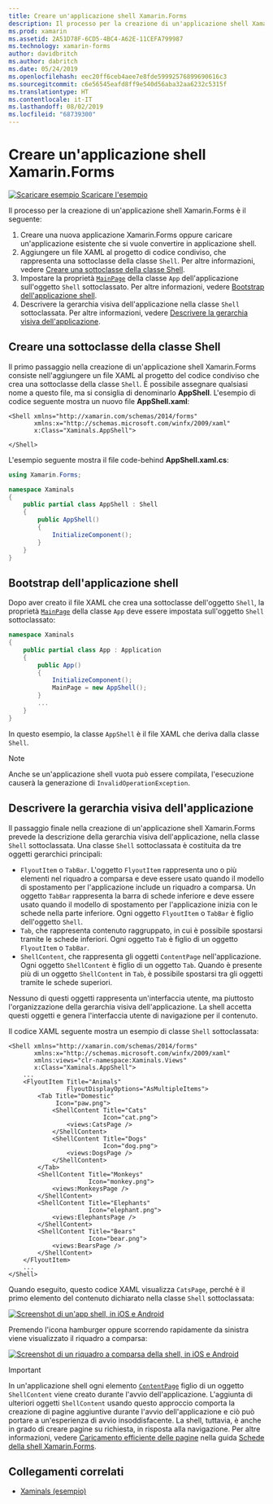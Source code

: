 ```yaml
---
title: Creare un'applicazione shell Xamarin.Forms
description: Il processo per la creazione di un'applicazione shell Xamarin.Forms prevede la creazione di un file XAML che crea una sottoclasse della classe Shell, l'impostazione della proprietà MainPage della classe App dell'applicazione sull'oggetto Shell sottoclassato e quindi la descrizione della gerarchia visiva dell'applicazione nella classe Shell sottoclassata.
ms.prod: xamarin
ms.assetid: 2A51D78F-6CD5-4BC4-A62E-11CEFA799987
ms.technology: xamarin-forms
author: davidbritch
ms.author: dabritch
ms.date: 05/24/2019
ms.openlocfilehash: eec20ff6ceb4aee7e8fde59992576899690616c3
ms.sourcegitcommit: c6e56545eafd8ff9e540d56aba32aa6232c5315f
ms.translationtype: HT
ms.contentlocale: it-IT
ms.lasthandoff: 08/02/2019
ms.locfileid: "68739300"
---
```

# <a name="create-a-xamarinforms-shell-application"></a>Creare un'applicazione shell Xamarin.Forms

[![Scaricare esempio](~/media/shared/download.png) Scaricare l'esempio](https://docs.microsoft.com/samples/xamarin/xamarin-forms-samples/userinterface-xaminals/)

Il processo per la creazione di un'applicazione shell Xamarin.Forms è il seguente:

1. Creare una nuova applicazione Xamarin.Forms oppure caricare un'applicazione esistente che si vuole convertire in applicazione shell.
1. Aggiungere un file XAML al progetto di codice condiviso, che rappresenta una sottoclasse della classe `Shell`. Per altre informazioni, vedere [Creare una sottoclasse della classe Shell](#subclass-the-shell-class).
1. Impostare la proprietà [`MainPage`](xref:Xamarin.Forms.Application.MainPage) della classe `App` dell'applicazione sull'oggetto `Shell` sottoclassato. Per altre informazioni, vedere [Bootstrap dell'applicazione shell](#bootstrap-the-shell-application).
1. Descrivere la gerarchia visiva dell'applicazione nella classe `Shell` sottoclassata. Per altre informazioni, vedere [Descrivere la gerarchia visiva dell'applicazione](#describe-the-visual-hierarchy-of-the-application).

## <a name="subclass-the-shell-class"></a>Creare una sottoclasse della classe Shell

Il primo passaggio nella creazione di un'applicazione shell Xamarin.Forms consiste nell'aggiungere un file XAML al progetto del codice condiviso che crea una sottoclasse della classe `Shell`. È possibile assegnare qualsiasi nome a questo file, ma si consiglia di denominarlo **AppShell**. L'esempio di codice seguente mostra un nuovo file **AppShell.xaml**:

```xaml
<Shell xmlns="http://xamarin.com/schemas/2014/forms"
       xmlns:x="http://schemas.microsoft.com/winfx/2009/xaml"
       x:Class="Xaminals.AppShell">

</Shell>
```

L'esempio seguente mostra il file code-behind **AppShell.xaml.cs**:

```csharp
using Xamarin.Forms;

namespace Xaminals
{
    public partial class AppShell : Shell
    {
        public AppShell()
        {
            InitializeComponent();
        }
    }
}
```

## <a name="bootstrap-the-shell-application"></a>Bootstrap dell'applicazione shell

Dopo aver creato il file XAML che crea una sottoclasse dell'oggetto `Shell`, la proprietà [`MainPage`](xref:Xamarin.Forms.Application.MainPage) della classe `App` deve essere impostata sull'oggetto `Shell` sottoclassato:

```csharp
namespace Xaminals
{
    public partial class App : Application
    {
        public App()
        {
            InitializeComponent();
            MainPage = new AppShell();
        }
        ...
    }
}
```

In questo esempio, la classe `AppShell` è il file XAML che deriva dalla classe `Shell`.

> [!NOTE]
> Anche se un'applicazione shell vuota può essere compilata, l'esecuzione causerà la generazione di `InvalidOperationException`.

## <a name="describe-the-visual-hierarchy-of-the-application"></a>Descrivere la gerarchia visiva dell'applicazione

Il passaggio finale nella creazione di un'applicazione shell Xamarin.Forms prevede la descrizione della gerarchia visiva dell'applicazione, nella classe `Shell` sottoclassata. Una classe `Shell` sottoclassata è costituita da tre oggetti gerarchici principali:

- `FlyoutItem` o `TabBar`. L'oggetto `FlyoutItem` rappresenta uno o più elementi nel riquadro a comparsa e deve essere usato quando il modello di spostamento per l'applicazione include un riquadro a comparsa. Un oggetto `TabBar` rappresenta la barra di schede inferiore e deve essere usato quando il modello di spostamento per l'applicazione inizia con le schede nella parte inferiore. Ogni oggetto `FlyoutItem` o `TabBar` è figlio dell'oggetto `Shell`.
- `Tab`, che rappresenta contenuto raggruppato, in cui è possibile spostarsi tramite le schede inferiori. Ogni oggetto `Tab` è figlio di un oggetto `FlyoutItem` o `TabBar`.
- `ShellContent`, che rappresenta gli oggetti `ContentPage` nell'applicazione. Ogni oggetto `ShellContent` è figlio di un oggetto `Tab`. Quando è presente più di un oggetto `ShellContent` in `Tab`, è possibile spostarsi tra gli oggetti tramite le schede superiori.

Nessuno di questi oggetti rappresenta un'interfaccia utente, ma piuttosto l'organizzazione della gerarchia visiva dell'applicazione. La shell accetta questi oggetti e genera l'interfaccia utente di navigazione per il contenuto.

Il codice XAML seguente mostra un esempio di classe `Shell` sottoclassata:

```xaml
<Shell xmlns="http://xamarin.com/schemas/2014/forms"
       xmlns:x="http://schemas.microsoft.com/winfx/2009/xaml"
       xmlns:views="clr-namespace:Xaminals.Views"
       x:Class="Xaminals.AppShell">
    ...
    <FlyoutItem Title="Animals"
                FlyoutDisplayOptions="AsMultipleItems">
        <Tab Title="Domestic"
             Icon="paw.png">
            <ShellContent Title="Cats"
                          Icon="cat.png">
                <views:CatsPage />
            </ShellContent>
            <ShellContent Title="Dogs"
                          Icon="dog.png">
                <views:DogsPage />
            </ShellContent>
        </Tab>
        <ShellContent Title="Monkeys"
                      Icon="monkey.png">
            <views:MonkeysPage />
        </ShellContent>
        <ShellContent Title="Elephants"
                      Icon="elephant.png">  
            <views:ElephantsPage />
        </ShellContent>
        <ShellContent Title="Bears"
                      Icon="bear.png">
            <views:BearsPage />
        </ShellContent>
    </FlyoutItem>
    ...
</Shell>
```

Quando eseguito, questo codice XAML visualizza `CatsPage`, perché è il primo elemento del contenuto dichiarato nella classe `Shell` sottoclassata:

[![Screenshot di un'app shell, in iOS e Android](create-images/cats.png "App shell")](create-images/cats-large.png#lightbox "App shell")

Premendo l'icona hamburger oppure scorrendo rapidamente da sinistra viene visualizzato il riquadro a comparsa:

[![Screenshot di un riquadro a comparsa della shell, in iOS e Android](create-images/flyout-reduced.png "Riquadro a comparsa della shell")](create-images/flyout-reduced-large.png#lightbox "Riquadro a comparsa della shell")

> [!IMPORTANT]
> In un'applicazione shell ogni elemento [`ContentPage`](xref:Xamarin.Forms.ContentPage) figlio di un oggetto `ShellContent` viene creato durante l'avvio dell'applicazione. L'aggiunta di ulteriori oggetti `ShellContent` usando questo approccio comporta la creazione di pagine aggiuntive durante l'avvio dell'applicazione e ciò può portare a un'esperienza di avvio insoddisfacente. La shell, tuttavia, è anche in grado di creare pagine su richiesta, in risposta alla navigazione. Per altre informazioni, vedere [Caricamento efficiente delle pagine](tabs.md#efficient-page-loading) nella guida [Schede della shell Xamarin.Forms](tabs.md).

## <a name="related-links"></a>Collegamenti correlati

- [Xaminals (esempio)](https://docs.microsoft.com/samples/xamarin/xamarin-forms-samples/userinterface-xaminals/)
